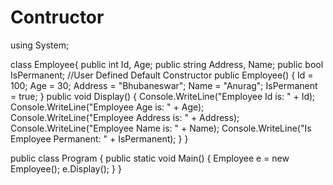 # Contructor

using System;

class Employee{
public int Id, Age;
        public string Address, Name;
        public bool IsPermanent;
        //User Defined Default Constructor
        public Employee()
        {
            Id = 100;
            Age = 30;
            Address = "Bhubaneswar";
            Name = "Anurag";
            IsPermanent = true;
        }
        public void Display()
        {
            Console.WriteLine("Employee Id is:  " + Id);
            Console.WriteLine("Employee Age is:  " + Age);
            Console.WriteLine("Employee Address is:  " + Address);
            Console.WriteLine("Employee Name is:  " + Name);
            Console.WriteLine("Is Employee Permanent:  " + IsPermanent);
        }
}

public class Program
{
	public static void Main()
	{
		Employee e = new Employee();
		e.Display();
	}
}
